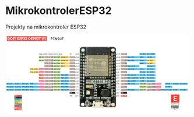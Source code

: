 # MikrokontrolerESP32
Projekty na mikrokontroler  ESP32

![img](https://github.com/kkasztann/MikrokontrolerESP32/blob/master/pinoutESP32devkitv1.png?raw=true)
